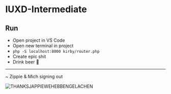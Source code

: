 # IUXD-Intermediate

## Run

- Open project in VS Code
- Open new terminal in project
- ```php -S localhost:8000 kirby/router.php```
- Create epic shit
- Drink beer 🍺

---

~ Zippie & Mich signing out

![THANKSJAPPIEWEHEBBENGELACHEN](https://media.giphy.com/media/3o7qDEq2bMbcbPRQ2c/giphy.gif)